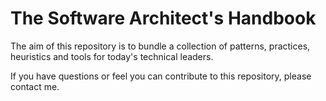 # The Software Architect's Handbook

The aim of this repository is to bundle a collection of patterns, practices, heuristics and tools
for today's technical leaders.

If you have questions or feel you can contribute to this repository, please contact me.
